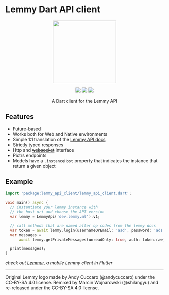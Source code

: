# Lemmy Dart API client

<div align="center">

 <img width=200px height=200px src="https://raw.githubusercontent.com/krawieck/lemmy_api_client/master/logo.svg"/>

[![](https://img.shields.io/pub/v/lemmy_api_client.svg?logo=dart)](https://pub.dev/packages/lemmy_api_client)
[![](https://github.com/krawieck/lemmy_api_client/workflows/ci/badge.svg)](https://github.com/krawieck/lemmy_api_client/actions)
[![](https://img.shields.io/badge/style-effective_dart-40c4ff.svg)](https://pub.dev/packages/effective_dart)

A Dart client for the Lemmy API

</div>

## Features

- Future-based
- Works both for Web and Native environments
- Simple 1:1 translation of the [Lemmy API docs](https://dev.lemmy.ml/docs/contributing_websocket_http_api.html)
- Strictly typed responses
- Http and [~~websocket~~](https://github.com/krawieck/lemmy_api_client/issues/4) interface
- Pictrs endpoints
- Models have a `.instanceHost` property that indicates the instance that return a given object

## Example

```dart
import 'package:lemmy_api_client/lemmy_api_client.dart';

void main() async {
  // instantiate your lemmy instance with
  // the host uri and choose the API version
  var lemmy = LemmyApi('dev.lemmy.ml').v1;

  // call methods that are named after op codes from the lemmy docs
  var token = await lemmy.login(usernameOrEmail: 'asd', password: 'ads');
  var messages =
      await lemmy.getPrivateMessages(unreadOnly: true, auth: token.raw);

  print(messages);
}
```

_check out [Lemmur](https://github.com/krawieck/lemmur), a mobile Lemmy client in Flutter_

---

Original Lemmy logo made by Andy Cuccaro (@andycuccaro) under the CC-BY-SA 4.0 license. Remixed by Marcin Wojnarowski (@shilangyu) and re-released under the CC-BY-SA 4.0 license.

